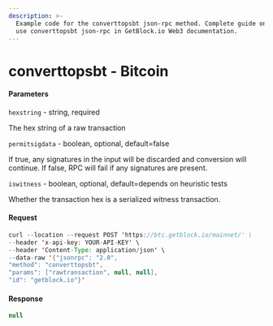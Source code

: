 ```yaml
---
description: >-
  Example code for the converttopsbt json-rpc method. Сomplete guide on how to
  use converttopsbt json-rpc in GetBlock.io Web3 documentation.
---
```


# converttopsbt - Bitcoin

#### Parameters

`hexstring` - string, required

The hex string of a raw transaction

`permitsigdata` - boolean, optional, default=false

If true, any signatures in the input will be discarded and conversion will continue. If false, RPC will fail if any signatures are present.

`iswitness` - boolean, optional, default=depends on heuristic tests

Whether the transaction hex is a serialized witness transaction.

#### Request

```java
curl --location --request POST 'https://btc.getblock.io/mainnet/' \
--header 'x-api-key: YOUR-API-KEY' \
--header 'Content-Type: application/json' \
--data-raw '{"jsonrpc": "2.0",
"method": "converttopsbt",
"params": ["rawtransaction", null, null],
"id": "getblock.io"}'
```

#### Response

```java
null
```
